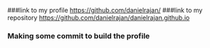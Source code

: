 ###link to my profile <a> https://github.com/danielrajan/ </a>
###link to my repository <a> https://github.com/danielrajan/danielrajan.github.io </a>
### Making some commit to build the profile
